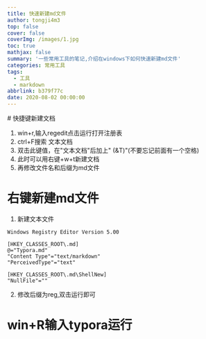 ```yaml
---
title: 快速新建md文件
author: tongji4m3
top: false
cover: false
coverImg: /images/1.jpg
toc: true
mathjax: false
summary: '一些常用工具的笔记,介绍在windows下如何快速新建md文件'
categories: 常用工具
tags:
  - 工具
  - markdown
abbrlink: b379f77c
date: 2020-08-02 00:00:00
---
```


﻿# 快捷键新建文档

1. win+r,输入regedit点击运行打开注册表
2. ctrl+F搜索 文本文档
3. 双击此键值，在"文本文档"后加上" (&T)"(不要忘记前面有一个空格)
4. 此时可以用右键+w+t新建文档
5. 再修改文件名和后缀为md文件
# 右键新建md文件
1. 新建文本文件
```
Windows Registry Editor Version 5.00

[HKEY_CLASSES_ROOT\.md]
@="Typora.md"
"Content Type"="text/markdown"
"PerceivedType"="text"

[HKEY_CLASSES_ROOT\.md\ShellNew]
"NullFile"=""
```
2. 修改后缀为reg,双击运行即可

# win+R输入typora运行
